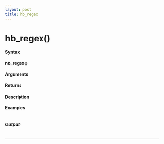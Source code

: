 ```yaml
---
layout: post
title: hb_regex
---
```


# hb_regex()


#### Syntax

#### hb_regex()

#### Arguments

#### Returns

#### Description

#### Examples

```

```

##### Output:

```

```

---